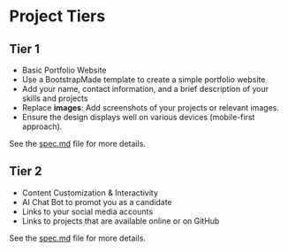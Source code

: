 # Project Tiers

## Tier 1

- Basic Portfolio Website
- Use a BootstrapMade template to create a simple portfolio website
- Add your name, contact information, and a brief description of your skills and projects
- Replace **images**: Add screenshots of your projects or relevant images.
- Ensure the design displays well on various devices (mobile-first approach).

See the [spec.md](spec.md) file for more details.

## Tier 2

- Content Customization & Interactivity
- AI Chat Bot to promot you as a candidate
- Links to your social media accounts
- Links to projects that are available online or on GitHub

See the [spec.md](spec.md) file for more details.
